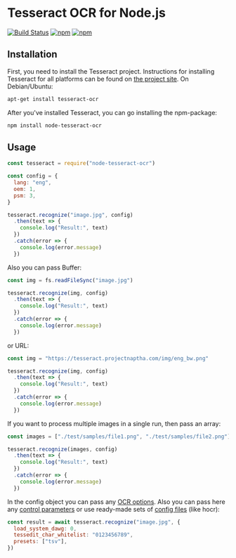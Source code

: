 # Tesseract OCR for Node.js
[![Build Status](https://img.shields.io/travis/zapolnoch/node-tesseract-ocr/master.svg?style=flat-square)](https://travis-ci.org/zapolnoch/node-tesseract-ocr)
[![npm](https://img.shields.io/npm/v/node-tesseract-ocr.svg?style=flat-square)](https://www.npmjs.com/package/node-tesseract-ocr)
[![npm](https://img.shields.io/npm/dm/node-tesseract-ocr.svg?style=flat-square)](https://www.npmjs.com/package/node-tesseract-ocr)

## Installation
First, you need to install the Tesseract project. Instructions for installing Tesseract for all platforms can be found on [the project site](https://github.com/tesseract-ocr/tesseract/wiki). On Debian/Ubuntu:
```bash
apt-get install tesseract-ocr
```

After you've installed Tesseract, you can go installing the npm-package:
```bash
npm install node-tesseract-ocr
```

## Usage
```js
const tesseract = require("node-tesseract-ocr")

const config = {
  lang: "eng",
  oem: 1,
  psm: 3,
}

tesseract.recognize("image.jpg", config)
  .then(text => {
    console.log("Result:", text)
  })
  .catch(error => {
    console.log(error.message)
  })
```
Also you can pass Buffer:

```js
const img = fs.readFileSync("image.jpg")

tesseract.recognize(img, config)
  .then(text => {
    console.log("Result:", text)
  })
  .catch(error => {
    console.log(error.message)
  })
```

or URL:

```js
const img = "https://tesseract.projectnaptha.com/img/eng_bw.png"

tesseract.recognize(img, config)
  .then(text => {
    console.log("Result:", text)
  })
  .catch(error => {
    console.log(error.message)
  })
```

If you want to process multiple images in a single run, then pass an array: 

```js
const images = ["./test/samples/file1.png", "./test/samples/file2.png"]

tesseract.recognize(images, config)
  .then(text => {
    console.log("Result:", text)
  })
  .catch(error => {
    console.log(error.message)
  })
```

In the config object you can pass any [OCR options](https://github.com/tesseract-ocr/tesseract/wiki/Command-Line-Usage). Also you can pass here any [control parameters](https://github.com/tesseract-ocr/tesseract/wiki/ControlParams) or use ready-made sets of [config files](https://github.com/tesseract-ocr/tesseract/tree/master/tessdata/configs) (like hocr):
```js
const result = await tesseract.recognize("image.jpg", {
  load_system_dawg: 0,
  tessedit_char_whitelist: "0123456789",
  presets: ["tsv"],
})
```
